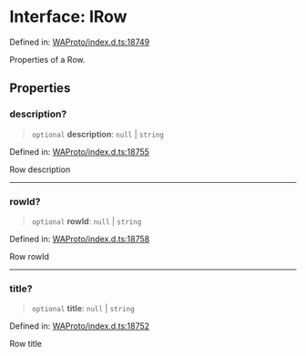 # Interface: IRow

Defined in: [WAProto/index.d.ts:18749](https://github.com/Fokusdotid/Baileys/blob/982cc5b3c62bfc7b56d2f8f8427b6c1a2dda856f/WAProto/index.d.ts#L18749)

Properties of a Row.

## Properties

### description?

> `optional` **description**: `null` \| `string`

Defined in: [WAProto/index.d.ts:18755](https://github.com/Fokusdotid/Baileys/blob/982cc5b3c62bfc7b56d2f8f8427b6c1a2dda856f/WAProto/index.d.ts#L18755)

Row description

***

### rowId?

> `optional` **rowId**: `null` \| `string`

Defined in: [WAProto/index.d.ts:18758](https://github.com/Fokusdotid/Baileys/blob/982cc5b3c62bfc7b56d2f8f8427b6c1a2dda856f/WAProto/index.d.ts#L18758)

Row rowId

***

### title?

> `optional` **title**: `null` \| `string`

Defined in: [WAProto/index.d.ts:18752](https://github.com/Fokusdotid/Baileys/blob/982cc5b3c62bfc7b56d2f8f8427b6c1a2dda856f/WAProto/index.d.ts#L18752)

Row title
